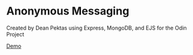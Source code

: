 # Anonymous Messaging

Created by Dean Pektas using Express, MongoDB, and EJS for the Odin Project

[Demo](https://long-voice-9083.fly.dev)
